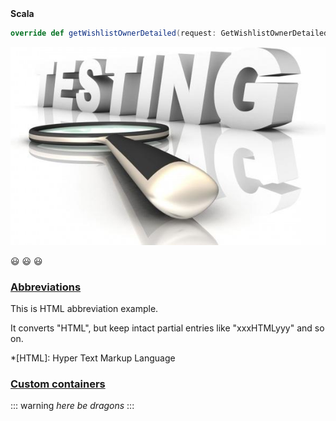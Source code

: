 

<summary><b>Scala</b></summary>

```scala
override def getWishlistOwnerDetailed(request: GetWishlistOwnerDetailedRequest)(implicit callScope: CallScope): Future[GetWishlistOwnerDetailedResponse] = ???
```

![Title](/courses/example-course/test_testing_optical_265619.jpg)

:smiley:
:smiley:
:smiley:

</details>

### [Abbreviations](https://github.com/markdown-it/markdown-it-abbr)

This is HTML abbreviation example.

It converts "HTML", but keep intact partial entries like "xxxHTMLyyy" and so on.

*[HTML]: Hyper Text Markup Language

### [Custom containers](https://github.com/markdown-it/markdown-it-container)

::: warning
*here be dragons*
:::


